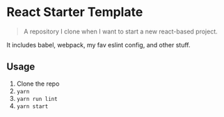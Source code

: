 # React Starter Template

> A repository I clone when I want to start a new react-based project.

It includes babel, webpack, my fav eslint config, and other stuff.

## Usage

1. Clone the repo
2. `yarn`
3. `yarn run lint`
4. `yarn start`
